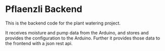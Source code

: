 # Pflaenzli Backend

This is the backend code for the plant watering project.

It receives moisture and pump data from the Arduino, and stores and provides the configuration to the Arduino. Further it provides those data to the frontend with a json rest api.
